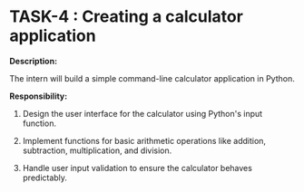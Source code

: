 # TASK-4 : Creating a calculator application

**Description:**

  The intern will build a simple command-line calculator application in Python.

**Responsibility:**

  1. Design the user interface for the calculator using Python's input function.

  2. Implement functions for basic arithmetic operations like addition, subtraction,
     multiplication, and division.

  3. Handle user input validation to ensure the calculator behaves predictably.
